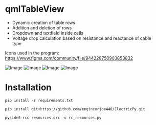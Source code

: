 # qmlTableView

- Dynamic creation of table rows
- Addition and deletion of rows
- Dropdown and textfield inside cells
- Voltage drop calculation based on resistance and reactance of cable type

Icons used in the program: https://www.figma.com/community/file/944228750903853832

![Image](https://github.com/user-attachments/assets/7ec5ebcb-ec7c-4063-8a1f-71dc462468f9)
![Image](https://github.com/user-attachments/assets/c943cdc3-2fa0-4552-92a5-d06178f0fb15)
![Image](https://github.com/user-attachments/assets/947751dc-5eb7-489b-a081-1d3925c594d1)
![Image](https://github.com/user-attachments/assets/cc69bb5f-4784-4c11-be48-f34b132f1684)


# Installation

```
pip install -r requirements.txt

pip install git+https://github.com/engineerjoe440/ElectricPy.git
```

```
pyside6-rcc resources.qrc -o rc_resources.py
```